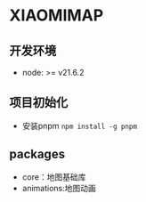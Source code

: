 # XIAOMIMAP
## 开发环境
- node: >= v21.6.2

## 项目初始化
- 安装pnpm `npm install -g pnpm`

## packages
- core：地图基础库
- animations:地图动画